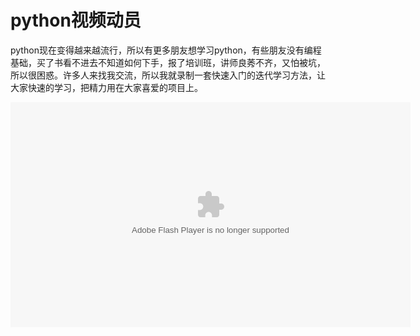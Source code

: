 # python视频动员


python现在变得越来越流行，所以有更多朋友想学习python，有些朋友没有编程基础，买了书看不进去不知道如何下手，报了培训班，讲师良莠不齐，又怕被坑，所以很困惑。许多人来找我交流，所以我就录制一套快速入门的迭代学习方法，让大家快速的学习，把精力用在大家喜爱的项目上。

<embed src="http://player.youku.com/player.php/sid/XNzE1MTc2NjUy/v.swf" allowFullScreen="true" quality="high" width="640" height="360" align="middle" allowScriptAccess="always" type="application/x-shockwave-flash"></embed>
